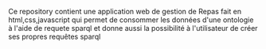 Ce repository contient une application web de gestion de Repas fait en html,css,javascript qui permet de consommer les données d'une ontologie à l'aide de requete sparql et donne aussi la possibilité à l'utilisateur de créer ses propres requêtes sparql